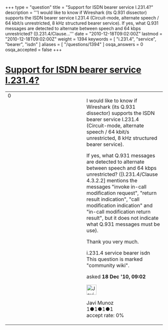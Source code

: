 +++
type = "question"
title = "Support for ISDN bearer service I.231.4?"
description = '''I would like to know if Wireshark (its Q.931 dissector) supports the ISDN bearer service I.231.4 (Circuit-mode, alternate speech / 64 kbit/s unrestricted, 8 kHz structured bearer service). If yes, what Q.931 messages are detected to alternate between speech and 64 kbps unrestricted? ([I.231.4/Clause...'''
date = "2010-12-18T09:02:00Z"
lastmod = "2010-12-18T09:02:00Z"
weight = 1394
keywords = [ "i.231.4", "service", "bearer", "isdn" ]
aliases = [ "/questions/1394" ]
osqa_answers = 0
osqa_accepted = false
+++

<div class="headNormal">

# [Support for ISDN bearer service I.231.4?](/questions/1394/support-for-isdn-bearer-service-i2314)

</div>

<div id="main-body">

<div id="askform">

<table id="question-table" style="width:100%;"><colgroup><col style="width: 50%" /><col style="width: 50%" /></colgroup><tbody><tr class="odd"><td style="width: 30px; vertical-align: top"><div class="vote-buttons"><div id="post-1394-score" class="post-score" title="current number of votes">0</div><div id="favorite-count" class="favorite-count"></div></div></td><td><div id="item-right"><div class="question-body"><p>I would like to know if Wireshark (its Q.931 dissector) supports the ISDN bearer service I.231.4 (Circuit-mode, alternate speech / 64 kbit/s unrestricted, 8 kHz structured bearer service).</p><p>If yes, what Q.931 messages are detected to alternate between speech and 64 kbps unrestricted? ([I.231.4/Clause 4.3.2.2] mentions the messages "invoke in-call modification request", "return result indication", "call modification indication" and "in-call modification return result", but it does not indicate what Q.931 messages must be use).</p><p>Thank you very much.</p></div><div id="question-tags" class="tags-container tags">i.231.4 service bearer isdn</div><div id="question-controls" class="post-controls"><div class="community-wiki">This question is marked "community wiki".</div></div><div class="post-update-info-container"><div class="post-update-info post-update-info-user"><p>asked <strong>18 Dec '10, 09:02</strong></p><img src="https://secure.gravatar.com/avatar/e384b74effc0260ec6cc4ba0dd92d079?s=32&amp;d=identicon&amp;r=g" class="gravatar" width="32" height="32" alt="Javi%20Munoz&#39;s gravatar image" /><p>Javi Munoz<br />
<span class="score" title="1 reputation points">1</span><span title="1 badges"><span class="badge1">●</span><span class="badgecount">1</span></span><span title="1 badges"><span class="silver">●</span><span class="badgecount">1</span></span><span title="1 badges"><span class="bronze">●</span><span class="badgecount">1</span></span><br />
<span class="accept_rate" title="Rate of the user&#39;s accepted answers">accept rate:</span> <span title="Javi Munoz has no accepted answers">0%</span></p></div></div><div id="comments-container-1394" class="comments-container"></div><div id="comment-tools-1394" class="comment-tools"></div><div class="clear"></div><div id="comment-1394-form-container" class="comment-form-container"></div><div class="clear"></div></div></td></tr></tbody></table>

</div>

</div>

